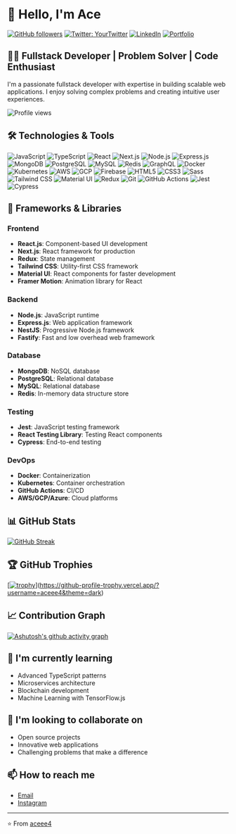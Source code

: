 # 👋 Hello, I'm Ace

[![GitHub followers](https://img.shields.io/github/followers/aceee4?label=Follow&style=social)](https://github.com/aceee4)
[![Twitter: YourTwitter](https://img.shields.io/twitter/follow/aceee4?style=social)](https://twitter.com/aceee4)
[![LinkedIn](https://img.shields.io/badge/-LinkedIn-blue?style=flat-square&logo=Linkedin&logoColor=white&link=https://www.linkedin.com/in/aceee4/)](https://www.linkedin.com/in/aceee4/)
[![Portfolio](https://img.shields.io/badge/Portfolio-46a2f1.svg?&style=flat-square&logo=Google-Chrome&logoColor=white&link=https://yourportfolio.dev/)](https://yourportfolio.dev/)

## 👨‍💻 Fullstack Developer | Problem Solver | Code Enthusiast

I'm a passionate fullstack developer with expertise in building scalable web applications. I enjoy solving complex problems and creating intuitive user experiences.

![Profile views](https://komarev.com/ghpvc/?username=aceee4&color=brightgreen)

## 🛠️ Technologies & Tools

![JavaScript](https://img.shields.io/badge/-JavaScript-F7DF1E?style=flat-square&logo=javascript&logoColor=black)
![TypeScript](https://img.shields.io/badge/-TypeScript-3178C6?style=flat-square&logo=typescript&logoColor=white)
![React](https://img.shields.io/badge/-React-61DAFB?style=flat-square&logo=react&logoColor=black)
![Next.js](https://img.shields.io/badge/-Next.js-000000?style=flat-square&logo=next.js&logoColor=white)
![Node.js](https://img.shields.io/badge/-Node.js-339933?style=flat-square&logo=node.js&logoColor=white)
![Express.js](https://img.shields.io/badge/-Express.js-000000?style=flat-square&logo=express&logoColor=white)
![MongoDB](https://img.shields.io/badge/-MongoDB-47A248?style=flat-square&logo=mongodb&logoColor=white)
![PostgreSQL](https://img.shields.io/badge/-PostgreSQL-336791?style=flat-square&logo=postgresql&logoColor=white)
![MySQL](https://img.shields.io/badge/-MySQL-4479A1?style=flat-square&logo=mysql&logoColor=white)
![Redis](https://img.shields.io/badge/-Redis-DC382D?style=flat-square&logo=redis&logoColor=white)
![GraphQL](https://img.shields.io/badge/-GraphQL-E10098?style=flat-square&logo=graphql&logoColor=white)
![Docker](https://img.shields.io/badge/-Docker-2496ED?style=flat-square&logo=docker&logoColor=white)
![Kubernetes](https://img.shields.io/badge/-Kubernetes-326CE5?style=flat-square&logo=kubernetes&logoColor=white)
![AWS](https://img.shields.io/badge/-AWS-232F3E?style=flat-square&logo=amazon-aws&logoColor=white)
![GCP](https://img.shields.io/badge/-GCP-4285F4?style=flat-square&logo=google-cloud&logoColor=white)
![Firebase](https://img.shields.io/badge/-Firebase-FFCA28?style=flat-square&logo=firebase&logoColor=black)
![HTML5](https://img.shields.io/badge/-HTML5-E34F26?style=flat-square&logo=html5&logoColor=white)
![CSS3](https://img.shields.io/badge/-CSS3-1572B6?style=flat-square&logo=css3&logoColor=white)
![Sass](https://img.shields.io/badge/-Sass-CC6699?style=flat-square&logo=sass&logoColor=white)
![Tailwind CSS](https://img.shields.io/badge/-Tailwind_CSS-38B2AC?style=flat-square&logo=tailwind-css&logoColor=white)
![Material UI](https://img.shields.io/badge/-Material_UI-0081CB?style=flat-square&logo=material-ui&logoColor=white)
![Redux](https://img.shields.io/badge/-Redux-764ABC?style=flat-square&logo=redux&logoColor=white)
![Git](https://img.shields.io/badge/-Git-F05032?style=flat-square&logo=git&logoColor=white)
![GitHub Actions](https://img.shields.io/badge/-GitHub_Actions-2088FF?style=flat-square&logo=github-actions&logoColor=white)
![Jest](https://img.shields.io/badge/-Jest-C21325?style=flat-square&logo=jest&logoColor=white)
![Cypress](https://img.shields.io/badge/-Cypress-17202C?style=flat-square&logo=cypress&logoColor=white)

## 🚀 Frameworks & Libraries

### Frontend
- **React.js**: Component-based UI development
- **Next.js**: React framework for production
- **Redux**: State management
- **Tailwind CSS**: Utility-first CSS framework
- **Material UI**: React components for faster development
- **Framer Motion**: Animation library for React

### Backend
- **Node.js**: JavaScript runtime
- **Express.js**: Web application framework
- **NestJS**: Progressive Node.js framework
- **Fastify**: Fast and low overhead web framework

### Database
- **MongoDB**: NoSQL database
- **PostgreSQL**: Relational database
- **MySQL**: Relational database
- **Redis**: In-memory data structure store

### Testing
- **Jest**: JavaScript testing framework
- **React Testing Library**: Testing React components
- **Cypress**: End-to-end testing

### DevOps
- **Docker**: Containerization
- **Kubernetes**: Container orchestration
- **GitHub Actions**: CI/CD
- **AWS/GCP/Azure**: Cloud platforms

## 📊 GitHub Stats

[![GitHub Streak](https://github-readme-streak-stats.herokuapp.com?user=aceee4&theme=dark&hide_border=true&border_radius=25)](https://git.io/streak-stats)

## 🏆 GitHub Trophies

[[![trophy](https://github-profile-trophy.vercel.app/?username=aceee4&theme=onedark&column=7)](https://github.com/ryo-ma/github-profile-trophy)](https://github-profile-trophy.vercel.app/?username=aceee4&theme=dark)

## 📈 Contribution Graph

[![Ashutosh's github activity graph](https://github-readme-activity-graph.vercel.app/graph?username=aceee4&theme=react-dark)](https://github.com/ashutosh00710/github-readme-activity-graph)

## 🌱 I'm currently learning

- Advanced TypeScript patterns
- Microservices architecture
- Blockchain development
- Machine Learning with TensorFlow.js

## 👯 I'm looking to collaborate on

- Open source projects
- Innovative web applications
- Challenging problems that make a difference

## 📫 How to reach me

- [Email](mailto:akordi.takes.dubs@gmail.com)
- [Instagram](https://instagram.com/too_f4st)

---

⭐️ From [aceee4](https://github.com/aceee4)
```
